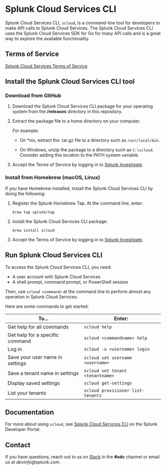 # Splunk Cloud Services CLI

Splunk Cloud Services CLI, `scloud`, is a command-line tool for developers to make API calls to Splunk Cloud Services. The Splunk Cloud Services CLI uses the Splunk Cloud Services SDK for Go for many API calls and is a great way to explore the available functionality.

## Terms of Service

[Splunk Cloud Services Terms of Service](https://auth.scp.splunk.com/tos)

## Install the Splunk Cloud Services CLI tool

### Download from GitHub

1. Download the Splunk Cloud Services CLI package for your operating system from the **/releases** directory in this repository.

2. Extract the package file to a home directory on your computer. 

    For example: 

    - On *nix, extract the .tar.gz file to a directory such as `/usr/local/bin`. 

    - On Windows, unzip the package to a directory such as `C:\scloud`. Consider adding this location to the PATH system variable.

3. Accept the Terms of Service by logging in to [Splunk Investigate](https://si.scp.splunk.com/).


### Install from Homebrew (macOS, Linux)

If you have Homebrew installed, install the Splunk Cloud Services CLI by doing the following: 

1. Register the Splunk Homebrew Tap. At the command line, enter: 

   ```
   brew tap splunk/tap
   ```

2. Install the Splunk Cloud Services CLI package: 

   ```
   brew install scloud
   ```

3. Accept the Terms of Service by logging in to [Splunk Investigate](https://si.scp.splunk.com/).


## Run Splunk Cloud Services CLI

To access the Splunk Cloud Services CLI, you need: 
* A user account with Splunk Cloud Services
* A shell prompt, command prompt, or PowerShell session

Then, use `scloud <command>` at the command line to perform almost any operation in Splunk Cloud Services.

Here are some commands to get started: 

| To...                            | Enter:                               |
|----------------------------------|--------------------------------------|
| Get help for all commands        | `scloud help`                        |
| Get help for a specific command  | `scloud <commandname> help`          |
| Log in                           | `scloud -u <username> login`         |
| Save your user name in settings  | `scloud set username <username>`     |
| Save a tenant name in settings   | `scloud set tenant <tenantname>`     |
| Display saved settings           | `scloud get-settings`                |
| List your tenants                | `scloud provisioner list-tenants`    |

## Documentation
For more about using `scloud`, see [Splunk Cloud Services CLI](https://developer.splunk.com/scs/docs/overview/tools/tools_scloud) on the Splunk Developer Portal.

## Contact
If you have questions, reach out to us on [Slack](https://splunkdevplatform.slack.com) in the **#sdc** channel or email us at _devinfo@splunk.com_.
